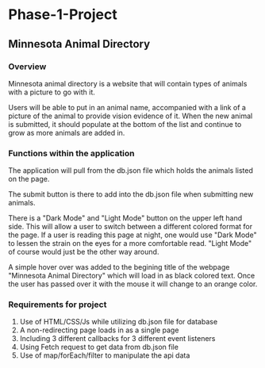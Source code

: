 
# Phase-1-Project
## Minnesota Animal Directory

### Overview
Minnesota animal directory is a website that will contain types of animals with a picture to go with it.

Users will be able to put in an animal name, accompanied with a link of a picture of the animal to provide vision evidence of it. When the new animal is submitted, it should populate at the bottom of the list and continue to grow as more animals are added in.

### Functions within the application
The application will pull from the db.json file which holds the animals listed on the page.

The submit button is there to add into the db.json file when submitting new animals.

There is a "Dark Mode" and "Light Mode" button on the upper left hand side. This will allow a user to switch between a different colored format for the page. If a user is reading this page at night, one would use "Dark Mode" to lessen the strain on the eyes for a more comfortable read. "Light Mode" of course would just be the other way around.

A simple hover over was added to the begining title of the webpage "Minnesota Animal Directory" which will load in as black colored text. Once the user has passed over it with the mouse it will change to an orange color.

### Requirements for project
1. Use of HTML/CSS/Js while utilizing db.json file for database
2. A non-redirecting page loads in as a single page
3. Including 3 different callbacks for 3 different event listeners
4. Using Fetch request to get data from db.json file
5. Use of map/forEach/filter to manipulate the api data



